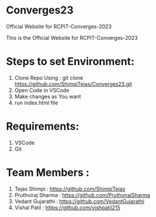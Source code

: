 # Converges23

Official Website for RCPIT-Converges-2023

This is the Official Website for RCPIT-Converges-2023

# Steps to set Environment:

1. Clone Repo Using :
   git clone https://github.com/ShimpiTejas/Converges23.git
2. Open Code in VSCode
3. Make changes as You want
4. run index.html file

# Requirements:

1. VSCode
2. Git

# Team Members :

1. Tejas Shimpi : https://github.com/ShimpiTejas
2. Pruthviraj Sharma : https://github.com/PruthvirajSharma
3. Vedant Gujarathi : https://github.com/VedantGujarathi
4. Vishal Patil : https://github.com/vishpatil215
